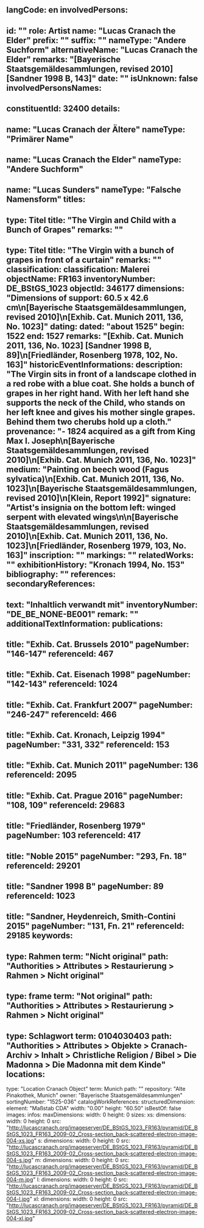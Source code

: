 langCode: en
involvedPersons: 
 - 
   id: ""
  role: Artist
  name: "Lucas Cranach the Elder"
  prefix: ""
  suffix: ""
  nameType: "Andere Suchform"
  alternativeName: "Lucas Cranach the Elder"
  remarks: "[Bayerische Staatsgemäldesammlungen, revised 2010][Sandner 1998 B, 143]"
  date: ""
  isUnknown: false
involvedPersonsNames: 
 - 
   constituentId: 32400
  details: 
   - 
   name: "Lucas Cranach der Ältere"
    nameType: "Primärer Name"
   - 
   name: "Lucas Cranach the Elder"
    nameType: "Andere Suchform"
   - 
   name: "Lucas Sunders"
    nameType: "Falsche Namensform"
titles: 
 - 
   type: Titel
  title: "The Virgin and Child with a Bunch of Grapes"
  remarks: ""
 - 
   type: Titel
  title: "The Virgin with a bunch of grapes in front of a curtain"
  remarks: ""
classification: 
 classification: Malerei
objectName: FR163
inventoryNumber: DE_BStGS_1023
objectId: 346177
dimensions: "Dimensions of support: 60.5 x 42.6 cm\n[Bayerische Staatsgemäldesammlungen, revised 2010]\n[Exhib. Cat. Munich 2011, 136, No. 1023]"
dating: 
 dated: "about 1525"
 begin: 1522
 end: 1527
 remarks: "[Exhib. Cat. Munich 2011, 136, No. 1023] [Sandner 1998 B, 89]\n[Friedländer, Rosenberg 1978, 102, No. 163]"
 historicEventInformations: 
description: "The Virgin sits in front of a landscape clothed in a red robe with a blue coat. She holds a bunch of grapes in her right hand. With her left hand she supports the neck of the Child, who stands on her left knee and gives his mother single grapes. Behind them two cherubs hold up a cloth."
provenance: "- 1824 acquired as a gift from King Max I. Joseph\n[Bayerische Staatsgemäldesammlungen, revised 2010]\n[Exhib. Cat. Munich 2011, 136, No. 1023]"
medium: "Painting on beech wood (Fagus sylvatica)\n[Exhib. Cat. Munich 2011, 136, No. 1023]\n[Bayerische Staatsgemäldesammlungen, revised 2010]\n[Klein, Report 1992]"
signature: "Artist's insignia on the bottom left: winged serpent with elevated wings\n\n[Bayerische Staatsgemäldesammlungen, revised 2010]\n[Exhib. Cat. Munich 2011, 136, No. 1023]\n[Friedländer, Rosenberg 1979, 103, No. 163]"
inscription: ""
markings: ""
relatedWorks: ""
exhibitionHistory: "Kronach 1994, No. 153"
bibliography: ""
references: 
secondaryReferences: 
 - 
   text: "Inhaltlich verwandt mit"
  inventoryNumber: "DE_BE_NONE-BE001"
  remark: ""
additionalTextInformation: 
publications: 
 - 
   title: "Exhib. Cat. Brussels 2010"
  pageNumber: "146-147"
  referenceId: 467
 - 
   title: "Exhib. Cat. Eisenach 1998"
  pageNumber: "142-143"
  referenceId: 1024
 - 
   title: "Exhib. Cat. Frankfurt 2007"
  pageNumber: "246-247"
  referenceId: 466
 - 
   title: "Exhib. Cat. Kronach, Leipzig 1994"
  pageNumber: "331, 332"
  referenceId: 153
 - 
   title: "Exhib. Cat. Munich 2011"
  pageNumber: 136
  referenceId: 2095
 - 
   title: "Exhib. Cat. Prague 2016"
  pageNumber: "108, 109"
  referenceId: 29683
 - 
   title: "Friedländer, Rosenberg 1979"
  pageNumber: 103
  referenceId: 417
 - 
   title: "Noble 2015"
  pageNumber: "293, Fn. 18"
  referenceId: 29201
 - 
   title: "Sandner 1998 B"
  pageNumber: 89
  referenceId: 1023
 - 
   title: "Sandner, Heydenreich, Smith-Contini 2015"
  pageNumber: "131, Fn. 21"
  referenceId: 29185
keywords: 
 - 
   type: Rahmen
  term: "Nicht original"
  path: "Authorities > Attributes > Restaurierung > Rahmen > Nicht original"
 - 
   type: frame
  term: "Not original"
  path: "Authorities > Attributes > Restaurierung > Rahmen > Nicht original"
 - 
   type: Schlagwort
  term: 0104030403
  path: "Authorities > Attributes > Objekte > Cranach-Archiv > Inhalt > Christliche Religion / Bibel > Die Madonna > Die Madonna mit dem Kinde"
locations: 
 - 
   type: "Location Cranach Object"
  term: Munich
  path: ""
repository: "Alte Pinakothek, Munich"
owner: "Bayerische Staatsgemäldesammlungen"
sortingNumber: "1525-036"
catalogWorkReferences: 
structuredDimension: 
 element: "Maßstab CDA"
 width: "0.00"
 height: "60.50"
isBestOf: false
images: 
 infos: 
  maxDimensions: 
   width: 0
   height: 0
 sizes: 
  xs: 
   dimensions: 
    width: 0
    height: 0
   src: "http://lucascranach.org/imageserver/DE_BStGS_1023_FR163/pyramid/DE_BStGS_1023_FR163_2009-02_Cross-section_back-scattered-electron-image-004-xs.jpg"
  s: 
   dimensions: 
    width: 0
    height: 0
   src: "http://lucascranach.org/imageserver/DE_BStGS_1023_FR163/pyramid/DE_BStGS_1023_FR163_2009-02_Cross-section_back-scattered-electron-image-004-s.jpg"
  m: 
   dimensions: 
    width: 0
    height: 0
   src: "http://lucascranach.org/imageserver/DE_BStGS_1023_FR163/pyramid/DE_BStGS_1023_FR163_2009-02_Cross-section_back-scattered-electron-image-004-m.jpg"
  l: 
   dimensions: 
    width: 0
    height: 0
   src: "http://lucascranach.org/imageserver/DE_BStGS_1023_FR163/pyramid/DE_BStGS_1023_FR163_2009-02_Cross-section_back-scattered-electron-image-004-l.jpg"
  xl: 
   dimensions: 
    width: 0
    height: 0
   src: "http://lucascranach.org/imageserver/DE_BStGS_1023_FR163/pyramid/DE_BStGS_1023_FR163_2009-02_Cross-section_back-scattered-electron-image-004-xl.jpg"